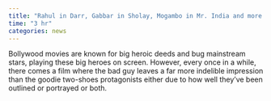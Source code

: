 ```yaml
---
title: "Rahul in Darr, Gabbar in Sholay, Mogambo in Mr. India and more – 10 Bollywood movies where the villains are remembered more than the heroes"
time: "3 hr"
categories: news
---
```


Bollywood movies are known for big heroic deeds and bug mainstream stars, playing these big heroes on screen. However, every once in a while, there comes a film where the bad guy leaves a far more indelible impression than the goodie two-shoes protagonists either due to how well they’ve been outlined or portrayed or both.